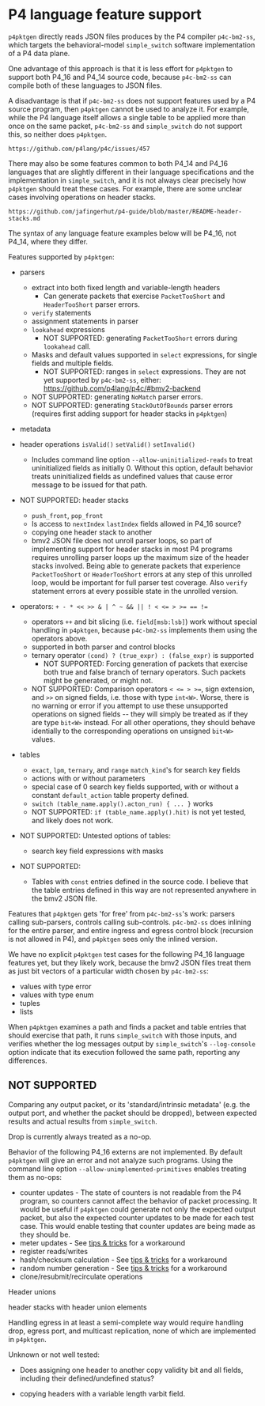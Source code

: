 # P4 language feature support

`p4pktgen` directly reads JSON files produces by the P4 compiler
`p4c-bm2-ss`, which targets the behavioral-model `simple_switch`
software implementation of a P4 data plane.

One advantage of this approach is that it is less effort for `p4pktgen`
to support both P4_16 and P4_14 source code, because `p4c-bm2-ss` can
compile both of these languages to JSON files.

A disadvantage is that if `p4c-bm2-ss` does not support features used
by a P4 source program, then `p4pktgen` cannot be used to analyze it.
For example, while the P4 language itself allows a single table to be
applied more than once on the same packet, `p4c-bm2-ss` and
`simple_switch` do not support this, so neither does `p4pktgen`.

    https://github.com/p4lang/p4c/issues/457

There may also be some features common to both P4_14 and P4_16
languages that are slightly different in their language specifications
and the implementation in `simple_switch`, and it is not always clear
precisely how `p4pktgen` should treat these cases.  For example, there
are some unclear cases involving operations on header stacks.

    https://github.com/jafingerhut/p4-guide/blob/master/README-header-stacks.md

The syntax of any language feature examples below will be P4_16, not
P4_14, where they differ.


Features supported by `p4pktgen`:

+ parsers
  + extract into both fixed length and variable-length headers
    + Can generate packets that exercise `PacketTooShort` and
      `HeaderTooShort` parser errors.
  + `verify` statements
  + assignment statements in parser
  + `lookahead` expressions
    + NOT SUPPORTED: generating `PacketTooShort` errors during
      `lookahead` call.
  + Masks and default values supported in `select` expressions, for
    single fields and multiple fields.
    + NOT SUPPORTED: ranges in `select` expressions.  They are not yet
      supported by `p4c-bm2-ss`, either:
      https://github.com/p4lang/p4c/#bmv2-backend
  + NOT SUPPORTED: generating `NoMatch` parser errors.
  + NOT SUPPORTED: generating `StackOutOfBounds` parser errors
    (requires first adding support for header stacks in `p4pktgen`)

+ metadata

+ header operations `isValid()` `setValid()` `setInvalid()`
  + Includes command line option `--allow-uninitialized-reads` to
    treat uninitialized fields as initially 0.  Without this option,
    default behavior treats uninitialized fields as undefined values
    that cause error message to be issued for that path.

+ NOT SUPPORTED: header stacks
  + `push_front`, `pop_front`
  + Is access to `nextIndex` `lastIndex` fields allowed in P4_16 source?
  + copying one header stack to another
  + bmv2 JSON file does not unroll parser loops, so part of
    implementing support for header stacks in most P4 programs
    requires unrolling parser loops up the maximum size of the
    header stacks involved.  Being able to generate packets that
    experience `PacketTooShort` or `HeaderTooShort` errors at any
    step of this unrolled loop, would be important for full parser
    test coverage.  Also `verify` statement errors at every possible
    state in the unrolled version.

+ operators: `+ - * << >> & | ^ ~ && || ! < <= > >= == !=`
  + operators `++` and bit slicing (i.e. `field[msb:lsb]`) work without
    special handling in `p4pktgen`, because `p4c-bm2-ss` implements them
    using the operators above.
  + supported in both parser and control blocks
  + ternary operator `(cond) ? (true_expr) : (false_expr)` is supported
    + NOT SUPPORTED: Forcing generation of packets that exercise both
      true and false branch of ternary operators.  Such packets might
      be generated, or might not.
  + NOT SUPPORTED: Comparison operators `< <= > >=`, sign extension,
    and `>>` on signed fields, i.e. those with type `int<W>`.  Worse,
    there is no warning or error if you attempt to use these
    unsupported operations on signed fields -- they will simply be
    treated as if they are type `bit<W>` instead.  For all other
    operations, they should behave identially to the corresponding
    operations on unsigned `bit<W>` values.

+ tables
  + `exact`, `lpm`, `ternary`, and `range` `match_kind`'s for search key fields
  + actions with or without parameters
  + special case of 0 search key fields supported, with or without a
    constant `default_action` table property defined.
  + `switch (table_name.apply().acton_run) { ... }` works
  + NOT SUPPORTED: `if (table_name.apply().hit)` is not yet tested,
    and likely does not work.

+ NOT SUPPORTED: Untested options of tables:
  + search key field expressions with masks
+ NOT SUPPORTED:
  + Tables with `const` entries defined in the source code.  I believe
    that the table entries defined in this way are not represented
    anywhere in the bmv2 JSON file.

Features that `p4pktgen` gets 'for free' from `p4c-bm2-ss`'s work:
parsers calling sub-parsers, controls calling sub-controls.
`p4c-bm2-ss` does inlining for the entire parser, and entire ingress
and egress control block (recursion is not allowed in P4), and
`p4pktgen` sees only the inlined version.

We have no explicit `p4pktgen` test cases for the following P4_16
language features yet, but they likely work, because the bmv2 JSON
files treat them as just bit vectors of a particular width chosen by
`p4c-bm2-ss`:

+ values with type error
+ values with type enum
+ tuples
+ lists

When `p4pktgen` examines a path and finds a packet and table entries
that should exercise that path, it runs `simple_switch` with those
inputs, and verifies whether the log messages output by
`simple_switch`'s `--log-console` option indicate that its execution
followed the same path, reporting any differences.


## NOT SUPPORTED

Comparing any output packet, or its 'standard/intrinsic metadata'
(e.g. the output port, and whether the packet should be dropped),
between expected results and actual results from `simple_switch`.

Drop is currently always treated as a no-op.

Behavior of the following P4_16 externs are not implemented.  By
default `p4pktgen` will give an error and not analyze such programs.
Using the command line option `--allow-unimplemented-primitives`
enables treating them as no-ops:

+ counter updates - The state of counters is not readable from the P4
  program, so counters cannot affect the behavior of packet
  processing.  It would be useful if `p4pktgen` could generate not
  only the expected output packet, but also the expected counter
  updates to be made for each test case.  This would enable testing
  that counter updates are being made as they should be.
+ meter updates - See [tips & tricks](docs/tips-and-tricks.md) for a workaround
+ register reads/writes
+ hash/checksum calculation - See [tips & tricks](docs/tips-and-tricks.md) for a workaround
+ random number generation - See [tips & tricks](docs/tips-and-tricks.md) for a workaround
+ clone/resubmit/recirculate operations

Header unions

header stacks with header union elements

Handling egress in at least a semi-complete way would require handling
drop, egress port, and multicast replication, none of which are
implemented in `p4pktgen`.

Unknown or not well tested:

+ Does assigning one header to another copy validity bit and all
  fields, including their defined/undefined status?

+ copying headers with a variable length varbit field.
